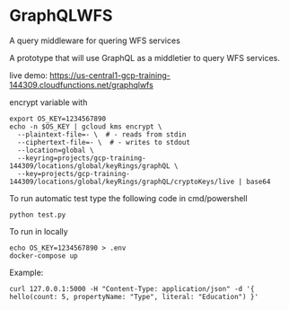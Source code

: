# GraphQLWFS
A query middleware for quering WFS services

A prototype that will use GraphQL as a middletier to query WFS services.

live demo: https://us-central1-gcp-training-144309.cloudfunctions.net/graphqlwfs

encrypt variable with

```
export OS_KEY=1234567890
echo -n $OS_KEY | gcloud kms encrypt \
  --plaintext-file=- \  # - reads from stdin
  --ciphertext-file=- \  # - writes to stdout
  --location=global \
  --keyring=projects/gcp-training-144309/locations/global/keyRings/graphQL \
  --key=projects/gcp-training-144309/locations/global/keyRings/graphQL/cryptoKeys/live | base64
```

To run automatic test type the following code in cmd/powershell
```
python test.py
```

To run in locally
```
echo OS_KEY=1234567890 > .env 
docker-compose up
```

Example:

```
curl 127.0.0.1:5000 -H "Content-Type: application/json" -d '{ hello(count: 5, propertyName: "Type", literal: "Education") }'
```

